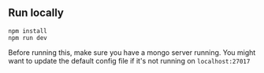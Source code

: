 ## Run locally 
    npm install
    npm run dev
    
Before running this, make sure you have a mongo server running.
You might want to update the default config file if it's not running on `localhost:27017`

